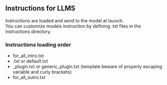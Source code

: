 ## Instructions for LLMS

Instructions are loaded and send to the model at launch.  
You can customize models instruction by defining <modelname>.txt files in the instructions directory.

### Instructions loading order

* for_all_intro.txt
* <plugin name>.txt or default.txt
* <plugin named>_plugin.txt or generic_plugin.txt (template beware of properly escaping variable and curly brackets)
* for_all_outro.txt